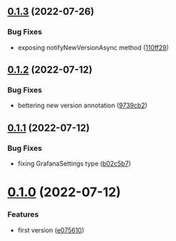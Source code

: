 ## [0.1.3](https://github.com/maxmilhas-org/nodejs-grafana-annotations/compare/v0.1.2...v0.1.3) (2022-07-26)


### Bug Fixes

* exposing notifyNewVersionAsync method ([110ff29](https://github.com/maxmilhas-org/nodejs-grafana-annotations/commit/110ff295a7240a3ea778c762ead7c84f23ca058e))

## [0.1.2](https://github.com/maxmilhas-org/nodejs-grafana-annotations/compare/v0.1.1...v0.1.2) (2022-07-12)


### Bug Fixes

* bettering new version annotation ([9739cb2](https://github.com/maxmilhas-org/nodejs-grafana-annotations/commit/9739cb2efabd94e5c0283451123e4f566de67dc8))

## [0.1.1](https://github.com/maxmilhas-org/nodejs-grafana-annotations/compare/v0.1.0...v0.1.1) (2022-07-12)


### Bug Fixes

* fixing GrafanaSettings type ([b02c5b7](https://github.com/maxmilhas-org/nodejs-grafana-annotations/commit/b02c5b76cb62615ff7a81c60b5a06cc3d9ea96b5))

# [0.1.0](https://github.com/maxmilhas-org/nodejs-grafana-annotations/compare/v0.0.0...v0.1.0) (2022-07-12)


### Features

* first version ([e075610](https://github.com/maxmilhas-org/nodejs-grafana-annotations/commit/e075610a05f491017ce82f0f91bc735f095af51d))
